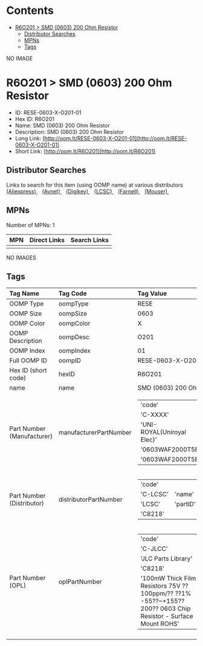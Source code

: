 



Contents
========

* [R6O201 > SMD (0603) 200 Ohm Resistor](#r6o201--smd-0603-200-ohm-resistor)
	* [Distributor Searches](#distributor-searches)
	* [MPNs](#mpns)
	* [Tags](#tags)
  
NO IMAGE  
# R6O201 > SMD (0603) 200 Ohm Resistor

- ID: RESE-0603-X-O201-01
- Hex ID: R6O201
- Name: SMD (0603) 200 Ohm Resistor
- Description: SMD (0603) 200 Ohm Resistor
- Long Link: [http://oom.lt/RESE-0603-X-O201-01](http://oom.lt/RESE-0603-X-O201-01)
- Short Link: [http://oom.lt/R6O201](http://oom.lt/R6O201)

## Distributor Searches
  
Links to search for this item (using OOMP name) at various distributors  
[(Aliexpress) ](https://www.aliexpress.com/wholesale?SearchText=1117SMD+0603+200+Ohm+Resistor)&nbsp;&nbsp;&nbsp;[(Avnet) ](https://www.avnet.com/shop/us/search/SMD+0603+200+Ohm+Resistor)&nbsp;&nbsp;&nbsp;[(Digikey) ](https://www.digikey.co.uk/en/products/result?s=SMD+0603+200+Ohm+Resistor)&nbsp;&nbsp;&nbsp;[(LCSC) ](https://www.lcsc.com/search?q=SMD+0603+200+Ohm+Resistor)&nbsp;&nbsp;&nbsp;[(Farnell) ](https://uk.farnell.com/search?st=SMD+0603+200+Ohm+Resistor)&nbsp;&nbsp;&nbsp;[(Mouser) ](https://www.mouser.com/c/?q=SMD+0603+200+Ohm+Resistor)&nbsp;&nbsp;&nbsp;
## MPNs
  
Number of MPNs: 1  

|MPN|Direct Links|Search Links|
| :--- | :--- | :--- |
||||
  
NO IMAGES  
## Tags
  

|Tag Name|Tag Code|Tag Value|
| :--- | :--- | :--- |
|OOMP Type|oompType|RESE|
|OOMP Size|oompSize|0603|
|OOMP Color|oompColor|X|
|OOMP Description|oompDesc|O201|
|OOMP Index|oompIndex|01|
|Full OOMP ID|oompID|RESE-0603-X-O201-01|
|Hex ID (short code)|hexID|R6O201|
|name|name|SMD (0603) 200 Ohm Resistor|
|Part Number (Manufacturer)|manufacturerPartNumber|<table><tr><td>'code'</td></tr><tr><td> 'C-XXXX'</td><td> 'name'</td></tr><tr><td> 'UNI-ROYAL(Uniroyal Elec)'</td><td> 'partID'</td></tr><tr><td> '0603WAF2000T5E'</td><td> 'partName'</td></tr><tr><td> '0603WAF2000T5E'</td></tr></table>|
|Part Number (Distributor)|distributorPartNumber|<table><tr><td>'code'</td></tr><tr><td> 'C-LCSC'</td><td> 'name'</td></tr><tr><td> 'LCSC'</td><td> 'partID'</td></tr><tr><td> 'C8218'</td></tr></table>|
|Part Number (OPL)|oplPartNumber|<table><tr><td>'code'</td></tr><tr><td> 'C-JLCC'</td><td> 'name'</td></tr><tr><td> 'JLC Parts Library'</td><td> 'partID'</td></tr><tr><td> 'C8218'</td><td> 'partName'</td></tr><tr><td> '100mW Thick Film Resistors 75V ??100ppm/?? ??1% -55??~+155?? 200?? 0603  Chip Resistor - Surface Mount ROHS'</td></tr></table>|
||||
